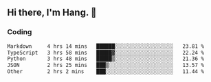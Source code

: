 ## Hi there, I'm Hang. 👋

### Coding

<!--START_SECTION:waka-->

```txt
Markdown     4 hrs 14 mins   ██████░░░░░░░░░░░░░░░░░░░   23.81 %
TypeScript   3 hrs 58 mins   █████▓░░░░░░░░░░░░░░░░░░░   22.24 %
Python       3 hrs 48 mins   █████▒░░░░░░░░░░░░░░░░░░░   21.36 %
JSON         2 hrs 25 mins   ███▒░░░░░░░░░░░░░░░░░░░░░   13.57 %
Other        2 hrs 2 mins    ███░░░░░░░░░░░░░░░░░░░░░░   11.44 %
```

<!--END_SECTION:waka-->
